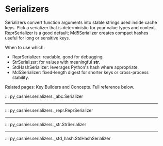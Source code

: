 # Serializers

Serializers convert function arguments into stable strings used inside cache keys. Pick a serializer that is deterministic for your value types and context. ReprSerializer is a good default; Md5Serializer creates compact hashes useful for long or sensitive keys.

When to use which:
- ReprSerializer: readable, good for debugging.
- StrSerializer: for values with meaningful __str__.
- StdHashSerializer: leverages Python's hash where appropriate.
- Md5Serializer: fixed-length digest for shorter keys or cross-process stability.

Related pages: Key Builders and Concepts. Full reference below.

::: py_cashier.serializers._abc.Serializer

---

::: py_cashier.serializers._repr.ReprSerializer

---

::: py_cashier.serializers._str.StrSerializer

---

::: py_cashier.serializers._std_hash.StdHashSerializer
